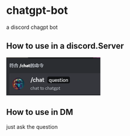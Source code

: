 # chatgpt-bot

a discord chagpt bot

## How to use in a discord.Server

![example.png](./expample.png)

## How to use in DM

just ask the question
